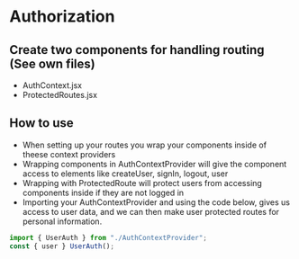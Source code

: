 # Authorization

## Create two components for handling routing (See own files)
- AuthContext.jsx
- ProtectedRoutes.jsx

## How to use
- When setting up your routes you wrap your components inside of theese context providers
- Wrapping components in AuthContextProvider will give the component access to elements like createUser, signIn, logout, user
- Wrapping with ProtectedRoute will protect users from accessing components inside if they are not logged in
- Importing your AuthContextProvider and using the code below, gives us access to user data, and we can then make user protected routes for personal information.
```js
import { UserAuth } from "./AuthContextProvider";
const { user } UserAuth();
```